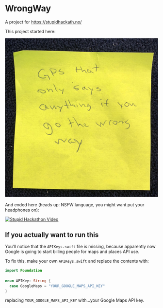 # WrongWay
A project for https://stupidhackath.no/

This project started here: 

![](post_it.jpg)

And ended here (heads up: NSFW language, you might want put your headphones on): 

[![Stupid Hackathon Video](https://img.youtube.com/vi/VR4cF1ixGMo/0.jpg)](https://www.youtube.com/watch?v=VR4cF1ixGMo "Stupid Hackathon Video")



## If you actually want to run this

You'll notice that the `APIKeys.swift` file is missing, because apparently now Google is going to start billing people for maps and places API use. 

To fix this, make your own `APIKeys.swift` and replace the contents with: 

```swift
import Foundation

enum APIKey: String {
  case GoogleMaps = "YOUR_GOOGLE_MAPS_API_KEY"
}
```

replacing `YOUR_GOOGLE_MAPS_API_KEY` with...your Google Maps API key. 
